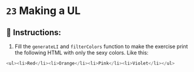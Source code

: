 # `23` Making a UL

## 📝 Instructions:

1. Fill the `generateLI` and `filterColors` function to make the exercise print the following HTML with only the sexy colors. Like this:

```js
<ul><li>Red</li><li>Orange</li><li>Pink</li><li>Violet</li></ul>
```
